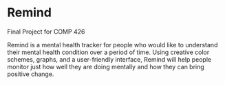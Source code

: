 # Remind
Final Project for COMP 426

Remind is a mental health tracker for people who would like to understand their mental health condition over a period of time. Using creative color schemes, graphs, and a user-friendly interface, Remind will help people monitor just how well they are doing mentally and how they can bring positive change.
